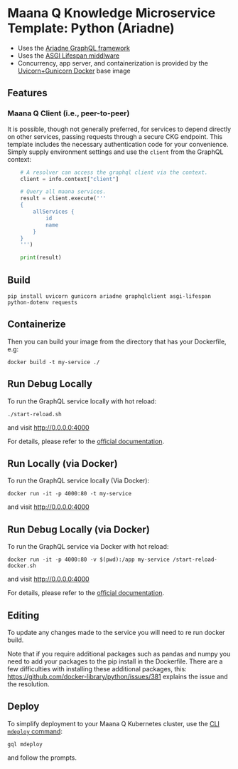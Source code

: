 # Maana Q Knowledge Microservice Template: Python (Ariadne)

- Uses the [Ariadne GraphQL framework](https://ariadnegraphql.org/)
- Uses the [ASGI Lifespan middlware](https://pypi.org/project/asgi-lifespan/)
- Concurrency, app server, and containerization is provided by the [Uvicorn+Gunicorn Docker](https://github.com/tiangolo/uvicorn-gunicorn-docker) base image

## Features

### Maana Q Client (i.e., peer-to-peer)

It is possible, though not generally preferred, for services to depend directly on other services, passing requests through a secure CKG endpoint.  This template includes the necessary authentication code for your convenience.  Simply supply environment settings and use the `client` from the GraphQL context:

```python
    # A resolver can access the graphql client via the context.
    client = info.context["client"]

    # Query all maana services.
    result = client.execute('''
    {
        allServices {
            id
            name
        }
    }
    ''')

    print(result)
```

## Build

```
pip install uvicorn gunicorn ariadne graphqlclient asgi-lifespan python-dotenv requests
```

## Containerize

Then you can build your image from the directory that has your Dockerfile, e.g:

```
docker build -t my-service ./
```

## Run Debug Locally

To run the GraphQL service locally with hot reload:

```
./start-reload.sh
```

and visit http://0.0.0.0:4000

For details, please refer to the [official documentation](https://github.com/tiangolo/uvicorn-gunicorn-fastapi-docker#development-live-reload).

## Run Locally (via Docker)

To run the GraphQL service locally (Via Docker):

```
docker run -it -p 4000:80 -t my-service
```

and visit http://0.0.0.0:4000

## Run Debug Locally (via Docker)

To run the GraphQL service via Docker with hot reload:

```
docker run -it -p 4000:80 -v $(pwd):/app my-service /start-reload-docker.sh
```

and visit http://0.0.0.0:4000

For details, please refer to the [official documentation](https://github.com/tiangolo/uvicorn-gunicorn-fastapi-docker#development-live-reload).

## Editing

To update any changes made to the service you will need to re run docker build.

Note that if you require additional packages such as pandas and numpy you need to add your packages to the pip install in the Dockerfile. There are a few difficulties with installing these additional packages, this: https://github.com/docker-library/python/issues/381 explains the issue and the resolution.

## Deploy

To simplify deployment to your Maana Q Kubernetes cluster, use the [CLI `mdeploy` command](https://github.com/maana-io/q-cli#mdeploy):

```
gql mdeploy
```

and follow the prompts.
